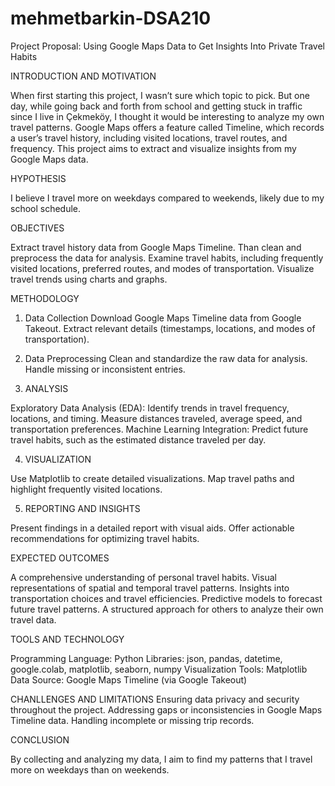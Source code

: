 # mehmetbarkin-DSA210
Project Proposal: Using Google Maps Data to Get Insights Into Private Travel Habits

INTRODUCTION AND MOTIVATION

When first starting this project, I wasn’t sure which topic to pick. But one day, while going back and forth from school and getting stuck in traffic since I live in Çekmeköy, I thought it would be interesting to analyze my own travel patterns. Google Maps offers a feature called Timeline, which records a user’s travel history, including visited locations, travel routes, and frequency. This project aims to extract and visualize insights from my Google Maps data.

HYPOTHESIS

I believe I travel more on weekdays compared to weekends, likely due to my school schedule.

OBJECTIVES

Extract travel history data from Google Maps Timeline.
Than clean and preprocess the data for analysis.
Examine travel habits, including frequently visited locations, preferred routes, and modes of transportation.
Visualize travel trends using charts and graphs.

METHODOLOGY

1. Data Collection
Download Google Maps Timeline data from Google Takeout.
Extract relevant details (timestamps, locations, and modes of transportation).

2. Data Preprocessing
Clean and standardize the raw data for analysis.
Handle missing or inconsistent entries.

3. ANALYSIS

Exploratory Data Analysis (EDA):
Identify trends in travel frequency, locations, and timing.
Measure distances traveled, average speed, and transportation preferences.
Machine Learning Integration:
Predict future travel habits, such as the estimated distance traveled per day.

4. VISUALIZATION

Use Matplotlib to create detailed visualizations.
Map travel paths and highlight frequently visited locations.

5. REPORTING AND INSIGHTS

Present findings in a detailed report with visual aids.
Offer actionable recommendations for optimizing travel habits.

EXPECTED OUTCOMES

A comprehensive understanding of personal travel habits.
Visual representations of spatial and temporal travel patterns.
Insights into transportation choices and travel efficiencies.
Predictive models to forecast future travel patterns.
A structured approach for others to analyze their own travel data.

TOOLS AND TECHNOLOGY

Programming Language: Python
Libraries: json, pandas, datetime, google.colab, matplotlib, seaborn, numpy
Visualization Tools: Matplotlib
Data Source: Google Maps Timeline (via Google Takeout)

CHANLLENGES AND LIMITATIONS
Ensuring data privacy and security throughout the project.
Addressing gaps or inconsistencies in Google Maps Timeline data.
Handling incomplete or missing trip records.

CONCLUSION

By collecting and analyzing my data, I aim to find my patterns that I travel more on weekdays than on weekends.
